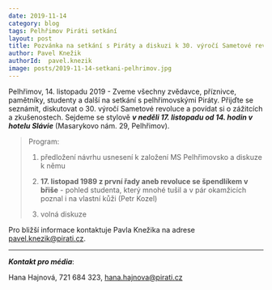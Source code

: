 ```yaml
---
date: 2019-11-14
category: blog
tags: Pelhřimov Piráti setkání
layout: post
title: Pozvánka na setkání s Piráty a diskuzi k 30. výročí Sametové revoluce v Pelhřimově
author: Pavel Knežik
authorId:  pavel.knezik
image: posts/2019-11-14-setkani-pelhrimov.jpg
---
```


Pelhřimov, 14. listopadu 2019 - Zveme všechny zvědavce, příznivce, pamětníky, studenty a další na setkání s pelhřimovskými Piráty. Přijďte se seznámit, diskutovat o 30. výročí Sametové revoluce a povídat si o zážitcích a zkušenostech. Sejdeme se stylově ***v neděli 17. listopadu od 14. hodin v hotelu Slávie*** (Masarykovo nám. 29, Pelhřimov).

> Program:
>
> 1.   předložení návrhu usnesení k založení MS Pelhřimovsko a diskuze k němu
>
> 2.   **17. listopad 1989 z první řady aneb revoluce se špendlíkem v břiše** - pohled studenta, který mnohé tušil a v pár okamžicích poznal i na vlastní kůži (Petr Kozel)
>  
> 3.   volná diskuze


Pro bližší informace kontaktuje Pavla Knežika na adrese <pavel.knezik@pirati.cz>.

---

***Kontakt pro média***:

Hana Hajnová, 721 684 323, hana.hajnova@pirati.cz
